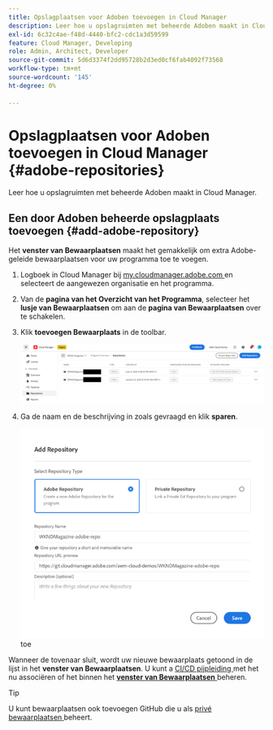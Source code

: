 ```yaml
---
title: Opslagplaatsen voor Adoben toevoegen in Cloud Manager
description: Leer hoe u opslagruimten met beheerde Adoben maakt in Cloud Manager.
exl-id: 6c32c4ae-f48d-4440-bfc2-cdc1a3d59599
feature: Cloud Manager, Developing
role: Admin, Architect, Developer
source-git-commit: 5d6d3374f2dd95728b2d3ed0cf6fab4092f73568
workflow-type: tm+mt
source-wordcount: '145'
ht-degree: 0%

---
```


# Opslagplaatsen voor Adoben toevoegen in Cloud Manager {#adobe-repositories}

Leer hoe u opslagruimten met beheerde Adoben maakt in Cloud Manager.

## Een door Adoben beheerde opslagplaats toevoegen {#add-adobe-repository}

Het **venster van Bewaarplaatsen** maakt het gemakkelijk om extra Adobe-geleide bewaarplaatsen voor uw programma toe te voegen.

1. Logboek in Cloud Manager bij [ my.cloudmanager.adobe.com ](https://my.cloudmanager.adobe.com/) en selecteert de aangewezen organisatie en het programma.

1. Van de **pagina van het Overzicht van het Programma**, selecteer het **lusje van Bewaarplaatsen** om aan de **pagina van Bewaarplaatsen** over te schakelen.

1. Klik **toevoegen Bewaarplaats** in de toolbar.

   ![ toevoegen de knoop van de gegevensopslagplaats ](assets/add-repository.png)

1. Ga de naam en de beschrijving in zoals gevraagd en klik **sparen**.

   ![ voeg de dialoog van de Bewaarplaats ](assets/add-adobe-repository.png) toe

Wanneer de tovenaar sluit, wordt uw nieuwe bewaarplaats getoond in de lijst in het **venster van Bewaarplaatsen**. U kunt a [ CI/CD pijpleiding ](/help/implementing/cloud-manager/configuring-pipelines/introduction-ci-cd-pipelines.md) met het nu associëren of het binnen het [**venster van Bewaarplaatsen** ](managing-repositories.md) beheren.

>[!TIP]
>
>U kunt bewaarplaatsen ook toevoegen GitHub die u als [ privé bewaarplaatsen ](private-repositories.md) beheert.

